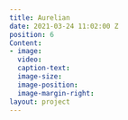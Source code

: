 ```yaml
---
title: Aurelian
date: 2021-03-24 11:02:00 Z
position: 6
Content:
- image: 
  video: 
  caption-text: 
  image-size: 
  image-position: 
  image-margin-right: 
layout: project
---
```


